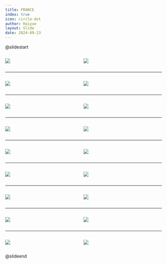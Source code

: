 ```yaml
---
title: FRANCE
index: true
icon: circle-dot
author: Haiyue
layout: Slide
date: 2024-09-23
---
```

 
@slidestart

<div style="display:flex">
<div style="flex:1">

![](/reading/english/Level-S/FRANCE/001.webp)
</div>
<div style="flex:1">

![](/reading/english/Level-S/FRANCE/002.webp)
</div>
</div>

---

<div style="display:flex">
<div style="flex:1">

![](/reading/english/Level-S/FRANCE/003.webp)
</div>
<div style="flex:1">

![](/reading/english/Level-S/FRANCE/004.webp)
</div>
</div>

---

<div style="display:flex">
<div style="flex:1">

![](/reading/english/Level-S/FRANCE/005.webp)
</div>
<div style="flex:1">

![](/reading/english/Level-S/FRANCE/006.webp)
</div>
</div>

---

<div style="display:flex">
<div style="flex:1">

![](/reading/english/Level-S/FRANCE/007.webp)
</div>
<div style="flex:1">

![](/reading/english/Level-S/FRANCE/008.webp)
</div>
</div>

---

<div style="display:flex">
<div style="flex:1">

![](/reading/english/Level-S/FRANCE/009.webp)
</div>
<div style="flex:1">

![](/reading/english/Level-S/FRANCE/010.webp)
</div>
</div>

---

<div style="display:flex">
<div style="flex:1">

![](/reading/english/Level-S/FRANCE/011.webp)
</div>
<div style="flex:1">

![](/reading/english/Level-S/FRANCE/012.webp)
</div>
</div>

---

<div style="display:flex">
<div style="flex:1">

![](/reading/english/Level-S/FRANCE/013.webp)
</div>
<div style="flex:1">

![](/reading/english/Level-S/FRANCE/014.webp)
</div>
</div>

---

<div style="display:flex">
<div style="flex:1">

![](/reading/english/Level-S/FRANCE/015.webp)
</div>
<div style="flex:1">

![](/reading/english/Level-S/FRANCE/016.webp)
</div>
</div>

---

<div style="display:flex">
<div style="flex:1">

![](/reading/english/Level-S/FRANCE/017.webp)
</div>
<div style="flex:1">

![](/reading/english/Level-S/FRANCE/018.webp)
</div>
</div>

@slideend